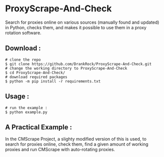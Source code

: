# ProxyScrape-And-Check
Search for proxies online on various sources (manually found and updated) in Python, checks them, and makes it possible to use them in a proxy rotation software.

## Download :
```shell
# clone the repo
$ git clone https://github.com/DrankRock/ProxyScrape-And-Check.git
# change the working directory to ProxyScrape-And-Check
$ cd ProxyScrape-And-Check/
# download required packages
$ python -m pip install -r requirements.txt
```

## Usage :
```shell
# run the example :
$ python example.py
```

## A Practical Example :
In the CMScrape Project, a slighty modified version of this is used, to search for proxies online, check them, find a given amount of working proxies and run CMScrape with auto-rotating proxies.
